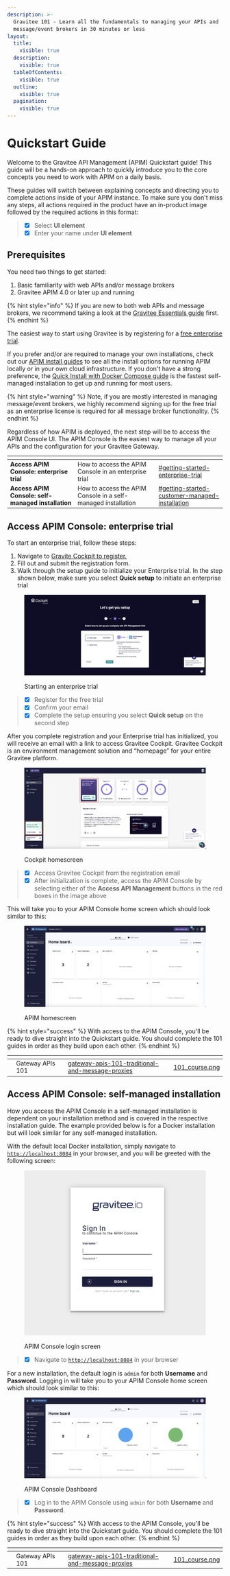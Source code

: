 ```yaml
---
description: >-
  Gravitee 101 - Learn all the fundamentals to managing your APIs and
  message/event brokers in 30 minutes or less
layout:
  title:
    visible: true
  description:
    visible: true
  tableOfContents:
    visible: true
  outline:
    visible: true
  pagination:
    visible: true
---
```


# Quickstart Guide

Welcome to the Gravitee API Management (APIM) Quickstart guide! This guide will be a hands-on approach to quickly introduce you to the core concepts you need to work with APIM on a daily basis.

These guides will switch between explaining concepts and directing you to complete actions inside of your APIM instance. To make sure you don't miss any steps, all actions required in the product have an in-product image followed by the required actions in this format:

> * [x] Select **UI element**&#x20;
> * [x] Enter your name under **UI element**

## Prerequisites

You need two things to get started:

1. Basic familiarity with web APIs and/or message brokers
2. Gravitee APIM 4.0 or later up and running

{% hint style="info" %}
If you are new to both web APIs and message brokers, we recommend taking a look at the [Gravitee Essentials guide](https://documentation.gravitee.io/platform-overview/gravitee-essentials/overview) first.
{% endhint %}

The easiest way to start using Gravitee is by registering for a [free enterprise trial](../install-guides/free-trial.md).

If you prefer and/or are required to manage your own installations, check out our [APIM install guides](../install-guides/) to see all the install options for running APIM locally or in your own cloud infrastructure. If you don't have a strong preference, the [Quick Install with Docker Compose guide](../install-guides/install-on-docker/quick-install-with-docker-compose.md) is the fastest self-managed installation to get up and running for most users.

{% hint style="warning" %}
Note, if you are mostly interested in managing message/event brokers, we highly recommend signing up for the free trial as an enterprise license is required for all message broker functionality.
{% endhint %}

Regardless of how APIM is deployed, the next step will be to access the APIM Console UI. The APIM Console is the easiest way to manage all your APIs and the configuration for your Gravitee Gateway.

<table data-card-size="large" data-view="cards"><thead><tr><th></th><th></th><th></th><th data-hidden data-card-target data-type="content-ref"></th></tr></thead><tbody><tr><td><strong>Access APIM Console: enterprise trial</strong></td><td>How to access the APIM Console in an enterprise trial</td><td></td><td><a href="./#getting-started-enterprise-trial">#getting-started-enterprise-trial</a></td></tr><tr><td><strong>Access APIM Console: self-managed installation</strong></td><td>How to access the APIM Console in a self-managed installation</td><td></td><td><a href="./#getting-started-customer-managed-installation">#getting-started-customer-managed-installation</a></td></tr></tbody></table>

## Access APIM Console: enterprise trial

To start an enterprise trial, follow these steps:

1. Navigate to [Gravite Cockpit to register.](https://cockpit.gravitee.io/)
2. Fill out and submit the registration form.
3. Walk through the setup guide to initialize your Enterprise trial. In the step shown below, make sure you select **Quick setup** to initiate an enterprise trial

<figure><img src="../../.gitbook/assets/Screenshot 2023-11-22 at 11.07.51 AM.png" alt=""><figcaption><p>Starting an enterprise trial</p></figcaption></figure>

> * [x] Register for the free trial
> * [x] Confirm your email
> * [x] Complete the setup ensuring you select **Quick setup** on the second step

After you complete registration and your Enterprise trial has initialized, you will receive an email with a link to access Gravitee Cockpit. Gravitee Cockpit is an environment management solution and “homepage” for your entire Gravitee platform.

<figure><img src="../../.gitbook/assets/Screenshot 2023-11-13 at 4.50.53 PM.png" alt=""><figcaption><p>Cockpit homescreen</p></figcaption></figure>

> * [x] Access Gravitee Cockpit from the registration email
> * [x] After initialization is complete, access the APIM Console by selecting either of the **Access API Management** buttons in the red boxes in the image above

This will take you to your APIM Console home screen which should look similar to this:

<figure><img src="../../.gitbook/assets/Screenshot 2023-11-13 at 4.56.10 PM.png" alt=""><figcaption><p>APIM homescreen</p></figcaption></figure>

{% hint style="success" %}
With access to the APIM Console, you'll be ready to dive straight into the Quickstart guide. You should complete the 101 guides in order as they build upon each other.
{% endhint %}

<table data-card-size="large" data-view="cards"><thead><tr><th></th><th></th><th></th><th data-hidden data-card-target data-type="content-ref"></th><th data-hidden data-card-cover data-type="files"></th></tr></thead><tbody><tr><td></td><td>Gateway APIs 101</td><td></td><td><a href="gateway-apis-101-traditional-and-message-proxies/">gateway-apis-101-traditional-and-message-proxies</a></td><td><a href="../../.gitbook/assets/101_course.png">101_course.png</a></td></tr></tbody></table>

## Access APIM Console: self-managed installation

How you access the APIM Console in a self-managed installation is dependent on your installation method and is covered in the respective installation guide. The example provided below is for a Docker installation but will look similar for any self-managed installation.

With the default local Docker installation, simply navigate to [`http://localhost:8084`](http://localhost:8084/) in your browser, and you will be greeted with the following screen:

<figure><img src="../../.gitbook/assets/Screenshot 2023-11-02 at 12.19.25 PM.png" alt=""><figcaption><p>APIM Console login screen</p></figcaption></figure>

> * [x] Navigate to [`http://localhost:8084`](http://localhost:8084/) in your browser

For a new installation, the default login is `admin` for both **Username** and **Password**. Logging in will take you to your APIM Console home screen which should look similar to this:

<figure><img src="../../.gitbook/assets/Screenshot 2023-11-02 at 12.20.36 PM.png" alt=""><figcaption><p>APIM Console Dashboard</p></figcaption></figure>

> * [x] Log in to the APIM Console using `admin` for both **Username** and **Password**.

{% hint style="success" %}
With access to the APIM Console, you'll be ready to dive straight into the Quickstart guide. You should complete the 101 guides in order as they build upon each other.
{% endhint %}

<table data-card-size="large" data-view="cards"><thead><tr><th></th><th></th><th></th><th data-hidden data-card-target data-type="content-ref"></th><th data-hidden data-card-cover data-type="files"></th></tr></thead><tbody><tr><td></td><td>Gateway APIs 101</td><td></td><td><a href="gateway-apis-101-traditional-and-message-proxies/">gateway-apis-101-traditional-and-message-proxies</a></td><td><a href="../../.gitbook/assets/101_course.png">101_course.png</a></td></tr></tbody></table>
